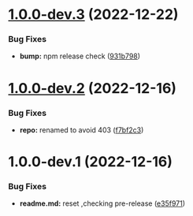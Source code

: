 # [1.0.0-dev.3](https://github.com/sumit-panigrahi/ui-stencil/compare/1.0.0-dev.2...1.0.0-dev.3) (2022-12-22)


### Bug Fixes

* **bump:** npm release check ([931b798](https://github.com/sumit-panigrahi/ui-stencil/commit/931b79893ae938130c5bec92264c80bb4fe7b6bf))

# [1.0.0-dev.2](https://github.com/sumit-panigrahi/ui-stencil/compare/1.0.0-dev.1...1.0.0-dev.2) (2022-12-16)


### Bug Fixes

* **repo:** renamed to avoid 403 ([f7bf2c3](https://github.com/sumit-panigrahi/ui-stencil/commit/f7bf2c3c270b5deae67811f2988a1febe9267b9a))

# 1.0.0-dev.1 (2022-12-16)


### Bug Fixes

* **readme.md:** reset ,checking pre-release ([e35f971](https://github.com/sumit-panigrahi/ui-stencil/commit/e35f971315154c5dabcd7399ac438c9df9a2cbfe))
